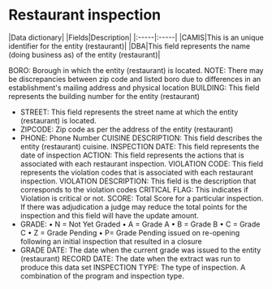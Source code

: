 # Restaurant inspection

|Data dictionary|
|Fields|Description|
|:-----|:-----|
|CAMIS|This is an unique identifier for the entity (restaurant)|
|DBA|This field represents the name (doing business as) of the entity (restaurant)|
 
 BORO: Borough in which the entity (restaurant) is located. NOTE: There may be discrepancies between zip code and listed boro due to differences in an establishment's mailing address and physical location
 BUILDING: This field represents the building number for the entity (restaurant)
 * STREET: This field represents the street name at which the entity (restaurant) is located.
 * ZIPCODE: Zip code as per the address of the entity (restaurant)
 * PHONE: Phone Number
 CUISINE DESCRIPTION: This field describes the entity (restaurant) cuisine.
 INSPECTION DATE: This field represents the date of inspection
 ACTION: This field represents the actions that is associated with each restaurant inspection.
 VIOLATION CODE: This field represents the violation codes that is associated with each restaurant inspection.
 VIOLATION DESCRIPTION: This field is the description that corresponds to the violation codes
 CRITICAL FLAG: This indicates if Violation is critical or not.
 SCORE: Total Score for a particular inspection. If there was adjudication a judge may reduce the total points for the inspection and this field will have the update amount.
 * GRADE: • N = Not Yet Graded • A = Grade A • B = Grade B • C = Grade C • Z = Grade Pending • P= Grade Pending issued on re-opening following an initial inspection that resulted in a closure
 * GRADE DATE: The date when the current grade was issued to the entity (restaurant)
 RECORD DATE: The date when the extract was run to produce this data set
 INSPECTION TYPE: The type of inspection. A combination of the program and inspection type.
